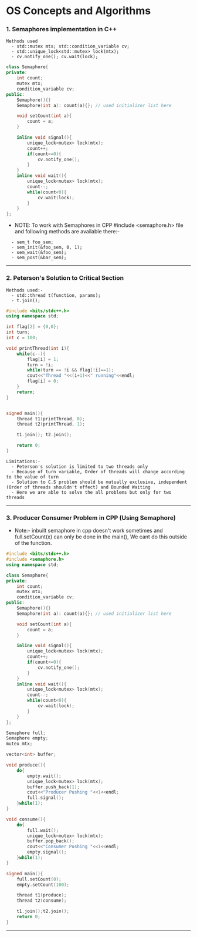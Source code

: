 # OS Concepts and Algorithms

### 1. Semaphores implementation in C++

```
Methods used
  - std::mutex mtx; std::condition_variable cv;
  - std::unique_lock<std::mutex> lock(mtx);
  - cv.notify_one(); cv.wait(lock);
```

```CPP
class Semaphore{
private:
    int count;
    mutex mtx;
    condition_variable cv;
public:
    Semaphore(){}
    Semaphore(int a): count(a){}; // used initializer list here

    void setCount(int a){
        count = a;
    }

    inline void signal(){
        unique_lock<mutex> lock(mtx);
        count++;
        if(count<=0){
            cv.notify_one();
        }
    }
    inline void wait(){
        unique_lock<mutex> lock(mtx);
        count--;
        while(count<0){
            cv.wait(lock);
        }
    }
};

```

- NOTE: To work with Semaphores in CPP #include <semaphore.h> file and following methods are available there:-
```
  - sem_t foo_sem;
  - sem_init(&foo_sem, 0, 1);
  - sem_wait(&foo_sem); 
  - sem_post(&bar_sem); 
```

---------

### 2. Peterson's Solution to Critical Section

```
Methods used:-
  - std::thread t(function, params);
  - t.join();
```

```CPP
#include <bits/stdc++.h>
using namespace std;

int flag[2] = {0,0};
int turn;
int c = 100;

void printThread(int i){
	while(c--){
		flag[i] = 1;
		turn = !i;
		while(turn == !i && flag[!i]==1);
		cout<<"Thread "<<(i+1)<<" running"<<endl;		
		flag[i] = 0;
	}
	return;
}


signed main(){
	thread t1(printThread, 0);
	thread t2(printThread, 1);

	t1.join(); t2.join();

	return 0;
}

```

```
Limitations:-
  - Peterson's solution is limited to two threads only
  - Because of turn variable, Order of threads will change according to the value of turn
  - Solution to C.S problem should be mutually exclusive, independent (Order of threads shouldn't effect) and Bounded Waiting
  - Here we are able to solve the all problems but only for two threads
```
-------

### 3. Producer Consumer Problem in CPP (Using Semaphore)

- Note:- inbuilt semaphore in cpp doesn't work sometimes and full.setCount(x) can only be done in the main(), We cant do this outside of the function.

```CPP
#include <bits/stdc++.h>
#include <semaphore.h>
using namespace std;

class Semaphore{
private:
    int count;
    mutex mtx;
    condition_variable cv;
public:
    Semaphore(){}
    Semaphore(int a): count(a){}; // used initializer list here

    void setCount(int a){
        count = a;
    }

    inline void signal(){
        unique_lock<mutex> lock(mtx);
        count++;
        if(count<=0){
            cv.notify_one();
        }
    }
    inline void wait(){
        unique_lock<mutex> lock(mtx);
        count--;
        while(count<0){
            cv.wait(lock);
        }
    }
};

Semaphore full;
Semaphore empty;
mutex mtx;

vector<int> buffer;

void produce(){
	do{
		empty.wait();
		unique_lock<mutex> lock(mtx);
		buffer.push_back(1);
		cout<<"Producer Pushing "<<1<<endl;
		full.signal();
	}while(1);
}

void consume(){
	do{
		full.wait();
		unique_lock<mutex> lock(mtx);
		buffer.pop_back();
		cout<<"Consumer Pushing "<<1<<endl;
		empty.signal();
	}while(1);
}

signed main(){
	full.setCount(0);
	empty.setCount(100);

	thread t1(produce);
	thread t2(consume);

	t1.join();t2.join();
	return 0;
}

```

-------
